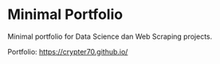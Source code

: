 # Minimal Portfolio

Minimal portfolio for Data Science dan Web Scraping projects.

Portfolio: https://crypter70.github.io/

